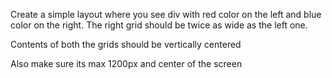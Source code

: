 
Create a simple layout where you see div with red color on the left and blue color on the right.
The right grid should be twice as wide as the left one.

Contents of both the grids should be vertically centered

Also make sure its max 1200px and center of the screen